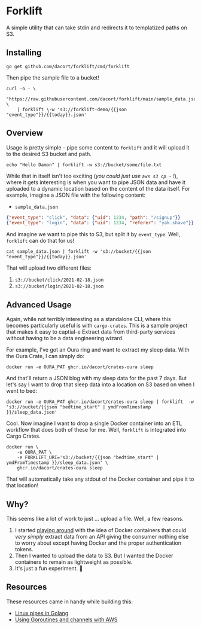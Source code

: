 # Forklift

A simple utility that can take stdin and redirects it to templatized paths on S3.

## Installing

```shell
go get github.com/dacort/forklift/cmd/forklift
```

Then pipe the sample file to a bucket!

```shell
curl -o - \
    "https://raw.githubusercontent.com/dacort/forklift/main/sample_data.json" \
    | forklift \-w 's3://forklift-demo/{{json "event_type"}}/{{today}}.json'
```

## Overview

Usage is pretty simple - pipe some content to `forklift` and it will upload it to the desired S3 bucket and path.

```shell
echo "Hello Damon" | forklift -w s3://bucket/some/file.txt
```

While that in itself isn't too exciting (_you could just use `aws s3 cp -` !_), where it gets interesting is when you want to pipe JSON data and have it uploaded to a dynamic location based on the content of the data itself. For example, imagine a JSON file with the following content:

- `sample_data.json`
```json
{"event_type": "click", "data": {"uid": 1234, "path": "/signup"}}
{"event_type": "login", "data": {"uid": 1234, "referer": "yak.shave"}}
```

And imagine we want to pipe this to S3, but split it by `event_type`. Well, `forklift` can do that for us!

```shell
cat sample_data.json | forklift -w 's3://bucket/{{json "event_type"}}/{{today}}.json'
```

That will upload two different files:

1. `s3://bucket/click/2021-02-18.json`
2. `s3://bucket/login/2021-02-18.json`

## Advanced Usage

Again, while not terribly interesting as a standalone CLI, where this becomes particularly useful is with `cargo-crates`. This is a sample project that makes it easy to captial-e Extract data from third-party services without having to be a data engineering wizard. 

For example, I've got an Oura ring and want to extract my sleep data. With the Oura Crate, I can simply do:

```shell
docker run -e OURA_PAT ghcr.io/dacort/crates-oura sleep
```

And that'll return a JSON blog with my sleep data for the past 7 days. But let's say I want to drop that sleep data into a location on S3 based on when I went to bed:

```shell
docker run -e OURA_PAT ghcr.io/dacort/crates-oura sleep | forklift  -w 's3://bucket/{{json "bedtime_start" | ymdFromTimestamp }}/sleep_data.json'
```

Cool. Now imagine I want to drop a single Docker container into an ETL workflow that does both of these for me. Well, `forklift` is integrated into Cargo Crates.

```shell
docker run \
    -e OURA_PAT \
    -e FORKLIFT_URI='s3://bucket/{{json "bedtime_start" | ymdFromTimestamp }}/sleep_data.json' \
    ghcr.io/dacort/crates-oura sleep
```

That will automatically take any stdout of the Docker container and pipe it to that location!

## Why?

This seems like a lot of work to just ... upload a file. Well, a few reasons.

1. I started [playing around](https://twitter.com/dacort/status/1359638593812140032) with the idea of Docker containers that could _very simply_ extract data from an API giving the consumer nothing else to worry about except having Docker and the proper authentication tokens. 
2. Then I wanted to upload the data to S3. But I wanted the Docker containers to remain as lightweight as possible. 
3. It's just a fun experiment. 🤷

## Resources

These resources came in handy while building this:
- [Linux pipes in Golang](https://dev.to/napicella/linux-pipes-in-golang-2e8j)
- [Using Goroutines and channels with AWS](https://maptiks.com/blog/using-go-routines-and-channels-with-aws-2/)